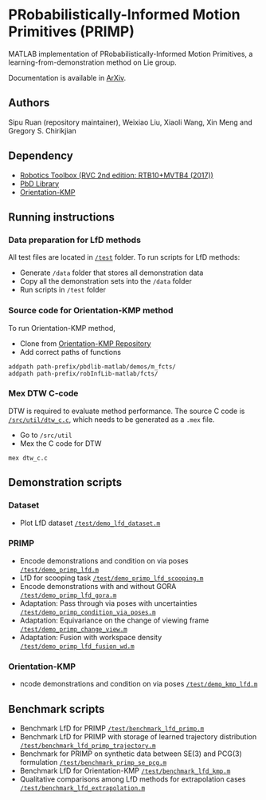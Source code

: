 # PRobabilistically-Informed Motion Primitives (PRIMP)
MATLAB implementation of PRobabilistically-Informed Motion Primitives, a learning-from-demonstration method on Lie group.

Documentation is available in [ArXiv](https://arxiv.org/abs/2305.15761).

## Authors
Sipu Ruan (repository maintainer), Weixiao Liu, Xiaoli Wang, Xin Meng and Gregory S. Chirikjian

## Dependency
- [Robotics Toolbox (RVC 2nd edition: RTB10+MVTB4 (2017))](https://petercorke.com/toolboxes/robotics-toolbox/)
- [PbD Library](https://gitlab.idiap.ch/rli/pbdlib-matlab/)
- [Orientation-KMP](https://github.com/yanlongtu/robInfLib-matlab)

## Running instructions
### Data preparation for LfD methods
All test files are located in [`/test`](/test/) folder. To run scripts for LfD methods:

- Generate `/data` folder that stores all demonstration data
- Copy all the demonstration sets into the `/data` folder
- Run scripts in `/test` folder

### Source code for Orientation-KMP method
To run Orientation-KMP method,

- Clone from [Orientation-KMP Repository](https://github.com/yanlongtu/robInfLib-matlab)
- Add correct paths of functions
```
addpath path-prefix/pbdlib-matlab/demos/m_fcts/
addpath path-prefix/robInfLib-matlab/fcts/
```

### Mex DTW C-code
DTW is required to evaluate method performance. The source C code is [`/src/util/dtw_c.c`](/src/util/dtw_c.c), which needs to be generated as a `.mex` file.

- Go to `/src/util`
- Mex the C code for DTW
```
mex dtw_c.c
```

## Demonstration scripts
### Dataset
- Plot LfD dataset [`/test/demo_lfd_dataset.m`](/test/demo_lfd_dataset.m)

### PRIMP
- Encode demonstrations and condition on via poses [`/test/demo_primp_lfd.m`](/test/demo_primp_lfd.m)
- LfD for scooping task [`/test/demo_primp_lfd_scooping.m`](/test/demo_primp_lfd_scooping.m)
- Encode demonstrations with and without GORA [`/test/demo_primp_lfd_gora.m`](/test/demo_primp_lfd_gora.m)
- Adaptation: Pass through via poses with uncertainties [`/test/demo_primp_condition_via_poses.m`](/test/demo_primp_condition_via_poses.m)
- Adaptation: Equivariance on the change of viewing frame [`/test/demo_primp_change_view.m`](/test/demo_primp_change_view.m)
- Adaptation: Fusion with workspace density [`/test/demo_primp_lfd_fusion_wd.m`](/test/demo_primp_lfd_fusion_wd.m)

### Orientation-KMP
- ncode demonstrations and condition on via poses [`/test/demo_kmp_lfd.m`](/test/demo_kmp_lfd.m)

## Benchmark scripts
- Benchmark LfD for PRIMP [`/test/benchmark_lfd_primp.m`](/test/benchmark_lfd_primp.m)
- Benchmark LfD for PRIMP with storage of learned trajectory distribution [`/test/benchmark_lfd_primp_trajectory.m`](/test/benchmark_lfd_primp_trajectory.m)
- Benchmark for PRIMP on synthetic data between SE(3) and PCG(3) formulation [`/test/benchmark_primp_se_pcg.m`](/test/benchmark_primp_se_pcg.m)
- Benchmark LfD for Orientation-KMP [`/test/benchmark_lfd_kmp.m`](/test/benchmark_lfd_kmp.m)
- Qualitative comparisons among LfD methods for extrapolation cases [`/test/benchmark_lfd_extrapolation.m`](/test/benchmark_lfd_extrapolation.m)
